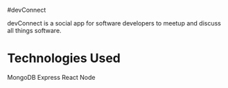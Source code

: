 #devConnect

devConnect is a social app for software developers to meetup and discuss all things software.

# Technologies Used
MongoDB
Express
React
Node
